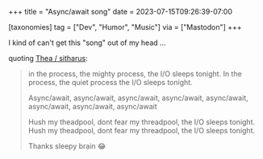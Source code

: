 +++
title = "Async/await song"
date = 2023-07-15T09:26:39-07:00

[taxonomies]
tag = ["Dev", "Humor", "Music"]
via = ["Mastodon"]
+++

I kind of can't get this "song" out of my head ...

<!-- more -->

quoting [Thea / sitharus](https://cloudisland.nz/@sitharus/110715979368921684):

> in the process, the mighty process, the I/O sleeps tonight. In the process, the quiet process the I/O sleeps tonight. 
>
> Async/await, async/await, async/await, async/await, async/await, async/await, async/await, async/await
>
> Hush my theadpool, dont fear my threadpool, the I/O sleeps tonight. Hush my theadpool, dont fear my threadpool, the I/O sleeps tonight. 
>
> Thanks sleepy brain 😂
